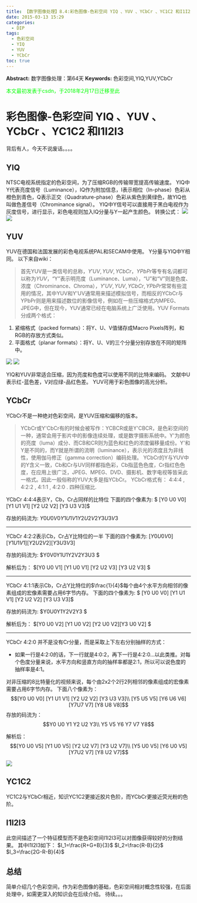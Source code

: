 ```yaml
---
title: 【数字图像处理】8.4:彩色图像-色彩空间 YIQ 、YUV 、YCbCr 、YC1C2 和I1I2I3
date: 2015-03-13 15:29
categories:
  - DIP
tags:
  - 色彩空间
  - YIQ
  - YUV
  - YCbCr
toc: true
---
```

**Abstract:** 数字图像处理：第64天
**Keywords:** 色彩空间,YIQ,YUV,YCbCr
<!--more-->
<font color="00FF00">本文最初发表于csdn，于2018年2月17日迁移至此</font>
# 彩色图像-色彩空间 YIQ 、YUV 、YCbCr 、YC1C2 和I1I2I3
背后有人，今天不说废话。。。。
## YIQ
NTSC电视系统指定的色彩空间，为了压缩RGB的传输带宽提高传输速度。
YIQ中Y代表亮度信号（Luminance），IQ作为附加信息，I表示相位（In-phase）色彩从橙色到青色，Q表示正交（Quadrature-phase）色彩从紫色到黄绿色，故YIQ也叫做色差信号（Chrominance signal）。
YIQ中Y信号可以直接用于黑白电视作为灰度信号，进行显示，彩色电视则加入IQ分量与Y一起产生颜色。
转换公式：
![](./20150313143318884.png)
![](./20150313143634049.png)

## YUV
YUV在德国和法国发展的彩色电视系统PAL和SECAM中使用。
Y分量与YIQ中Y相同。
以下来自wiki：
>首先YUV是一类信号的总称，$Y'UV, YUV, YCbCr，YPbPr$等专有名词都可以称为$YUV$，“Y”表示明亮度（Luminance、Luma），“U”和“V”则是色度、浓度（Chrominance、Chroma），$Y'UV, YUV, YCbCr, YPbPr$常常有些混用的情况，其中YUV和Y'UV通常用来描述模拟信号，而相反的YCbCr与YPbPr则是用来描述数位的影像信号，例如在一些压缩格式内MPEG、JPEG中，但在现今，YUV通常已经在电脑系统上广泛使用。YUV Formats分成两个格式：
1. 紧缩格式（packed formats）：将Y、U、V值储存成Macro Pixels阵列，和RGB的存放方式类似。
2. 平面格式（planar formats）：将Y、U、V的三个分量分别存放在不同的矩阵中。

![](./20150313144329727.png)
![](./20150313144316280.png)

YIQ和YUV非常适合压缩，因为亮度和色度可以使用不同的比特来编码。
文献中U表示红-蓝色差，V对应绿-品红色差。
YUV可用于彩色图像的高光分析。
## YCbCr
YCbCr不是一种绝对色彩空间，是YUV压缩和偏移的版本。
>YCbCr或Y'CbCr有的时候会被写作：YCBCR或是Y'CBCR，是色彩空间的一种，通常会用于影片中的影像连续处理，或是数字摄影系统中。Y'为颜色的亮度（luma）成分、而CB和CR则为蓝色和红色的浓度偏移量成份。Y'和Y是不同的，而Y就是所谓的流明（luminance），表示光的浓度且为非线性，使用伽马修正（gamma correction）编码处理。
YCbCr的Y与YUV中的Y含义一致，Cb和Cr与UV同样都指色彩，Cb指蓝色色度，Cr指红色色度，在应用上很广泛，JPEG、MPEG、DVD、摄影机、数字电视等皆采此一格式。因此一般俗称的YUV大多是指YCbCr。
YCbCr格式有：
4∶4∶4 ,
4∶2∶2 ,
4∶1∶1 ,
4∶2∶0 .
四种压缩比.

YCbCr 4:4:4表示Y，Cb，Cr占同样的比特位
下面的四个像素为:
$ [Y0 U0 V0] [Y1 U1 V1] [Y2 U2 V2] [Y3 U3 V3]$

存放的码流为:
$Y0 U0 V0 Y1 U1 V1 Y2 U2 V2 Y3 U3 V3$


----------


YCbCr 4:2:2表示Cb，Cr占Y比特位的一半
下面的四个像素为:
$[Y0 U0 V0] [Y1 U1 V1] [Y2 U2 V2] [Y3 U3 V3]$

存放的码流为:
$Y0V0Y1U1Y2V2Y3U3 $

解析后为：
$[Y0 U0 V1] [Y1 U0 V1] [Y2 U2 V3] [Y3 U2 V3] $

----------

YCbCr 4:1:1表示Cb，Cr占Y比特位的$\frac{1}{4}$每个由4个水平方向相邻的像素组成的宏像素需要占用6字节内存。
下面的四个像素为:
$ [Y0 U0 V0] [Y1 U1 V1] [Y2 U2 V2] [Y3 U3 V3]$

存放的码流为:
$Y0U0Y1Y2V2Y3 $

解析后为：
$[Y0 U0 V2] [Y1 U0 V2] [Y2 U0 V2][Y3 U0 V2] $

----------

YCbCr 4:2:0 并不是没有Cr分量，而是采取上下左右分别抽样的方式：

 - 如果一行是4:2:0的话，下一行就是4:0:2，再下一行是4:2:0...以此类推。对每个色度分量来说，水平方向和竖直方向的抽样率都是2:1，所以可以说色度的抽样率是4:1。

对非压缩的8比特量化的视频来说，每个由2x2个2行2列相邻的像素组成的宏像素需要占用6字节内存。
下面八个像素为：
   $$[Y0 U0 V0] [Y1 U1 V1] [Y2 U2 V2] [Y3 U3 V3]\\
  [Y5 U5 V5] [Y6 U6 V6] [Y7U7 V7] [Y8 U8 V8]$$
存放的码流为：
   $$Y0 U0 Y1 Y2 U2 Y3\\
 Y5 V5 Y6 Y7 V7 Y8$$

解析后：
 $$[Y0 U0 V5] [Y1 U0 V5] [Y2 U2 V7] [Y3 U2 V7]\\
   [Y5 U0 V5] [Y6 U0 V5] [Y7U2 V7] [Y8 U2 V7]$$

![](./20150313151447503.png)

## YC1C2
YC1C2与YCbCr相近，知识YC1C2更接近胶片色阶，而YCbCr更接近荧光粉的色阶。
## I1I2I3
此空间描述了一个特征模型而不是色彩空间I1I2I3可以对图像获得较好的分割结果。
其中I1I2I3如下：
$I_1=\frac{R+G+B}{3}$
$I_2=\frac{R-B}{2}$
$I_3=\frac{2G-R-B}{4}$
## 总结
简单介绍几个色彩空间，作为彩色图像的基础，色彩空间相对概念性较强，在后面处理中，如需更深入的知识会在后续介绍。
待续。。。






